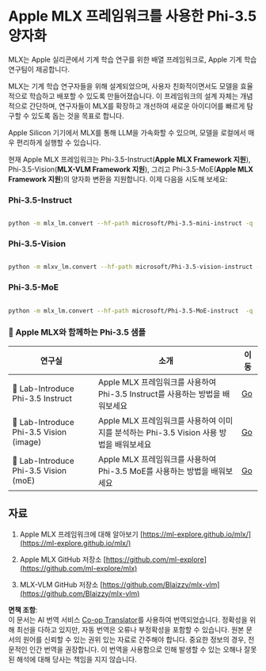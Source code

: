 <!--
CO_OP_TRANSLATOR_METADATA:
{
  "original_hash": "340bd4c009524ef84102b78d06eea735",
  "translation_date": "2025-04-04T06:06:27+00:00",
  "source_file": "md\\01.Introduction\\04\\UsingAppleMLXQuantifyingPhi.md",
  "language_code": "ko"
}
-->
# **Apple MLX 프레임워크를 사용한 Phi-3.5 양자화**

MLX는 Apple 실리콘에서 기계 학습 연구를 위한 배열 프레임워크로, Apple 기계 학습 연구팀이 제공합니다.

MLX는 기계 학습 연구자들을 위해 설계되었으며, 사용자 친화적이면서도 모델을 효율적으로 학습하고 배포할 수 있도록 만들어졌습니다. 이 프레임워크의 설계 자체는 개념적으로 간단하며, 연구자들이 MLX를 확장하고 개선하여 새로운 아이디어를 빠르게 탐구할 수 있도록 돕는 것을 목표로 합니다.

Apple Silicon 기기에서 MLX를 통해 LLM을 가속화할 수 있으며, 모델을 로컬에서 매우 편리하게 실행할 수 있습니다.

현재 Apple MLX 프레임워크는 Phi-3.5-Instruct(**Apple MLX Framework 지원**), Phi-3.5-Vision(**MLX-VLM Framework 지원**), 그리고 Phi-3.5-MoE(**Apple MLX Framework 지원**)의 양자화 변환을 지원합니다. 이제 다음을 시도해 보세요:

### **Phi-3.5-Instruct**

```bash

python -m mlx_lm.convert --hf-path microsoft/Phi-3.5-mini-instruct -q

```

### **Phi-3.5-Vision**

```bash

python -m mlxv_lm.convert --hf-path microsoft/Phi-3.5-vision-instruct -q

```

### **Phi-3.5-MoE**

```bash

python -m mlx_lm.convert --hf-path microsoft/Phi-3.5-MoE-instruct  -q

```

### **🤖 Apple MLX와 함께하는 Phi-3.5 샘플**

| 연구실    | 소개 | 이동 |
| -------- | ------- |  ------- |
| 🚀 Lab-Introduce Phi-3.5 Instruct  | Apple MLX 프레임워크를 사용하여 Phi-3.5 Instruct를 사용하는 방법을 배워보세요   |  [Go](../../../../../code/09.UpdateSamples/Aug/mlx-phi35-instruct.ipynb)    |
| 🚀 Lab-Introduce Phi-3.5 Vision (image) | Apple MLX 프레임워크를 사용하여 이미지를 분석하는 Phi-3.5 Vision 사용 방법을 배워보세요     |  [Go](../../../../../code/09.UpdateSamples/Aug/mlx-phi35-vision.ipynb)    |
| 🚀 Lab-Introduce Phi-3.5 Vision (moE)   | Apple MLX 프레임워크를 사용하여 Phi-3.5 MoE를 사용하는 방법을 배워보세요  |  [Go](../../../../../code/09.UpdateSamples/Aug/mlx-phi35-moe.ipynb)    |

## **자료**

1. Apple MLX 프레임워크에 대해 알아보기 [https://ml-explore.github.io/mlx/](https://ml-explore.github.io/mlx/)

2. Apple MLX GitHub 저장소 [https://github.com/ml-explore](https://github.com/ml-explore/mlx)

3. MLX-VLM GitHub 저장소 [https://github.com/Blaizzy/mlx-vlm](https://github.com/Blaizzy/mlx-vlm)

**면책 조항**:  
이 문서는 AI 번역 서비스 [Co-op Translator](https://github.com/Azure/co-op-translator)를 사용하여 번역되었습니다. 정확성을 위해 최선을 다하고 있지만, 자동 번역은 오류나 부정확성을 포함할 수 있습니다. 원본 문서의 원어를 신뢰할 수 있는 권위 있는 자료로 간주해야 합니다. 중요한 정보의 경우, 전문적인 인간 번역을 권장합니다. 이 번역을 사용함으로 인해 발생할 수 있는 오해나 잘못된 해석에 대해 당사는 책임을 지지 않습니다.